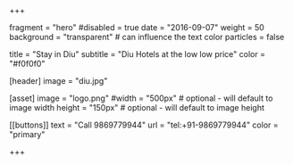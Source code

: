+++

fragment = "hero"
#disabled = true
date = "2016-09-07"
weight = 50
background = "transparent" # can influence the text color
particles = false

title = "Stay in Diu"
subtitle = "Diu Hotels at the low low price"
color = "#f0f0f0"


[header]
  image = "diu.jpg"

[asset]
  image = "logo.png"
  #width = "500px" # optional - will default to image width
  height = "150px" # optional - will default to image height


[[buttons]]
  text = "Call 9869779944"
  url = "tel:+91-9869779944"
  color = "primary"

+++